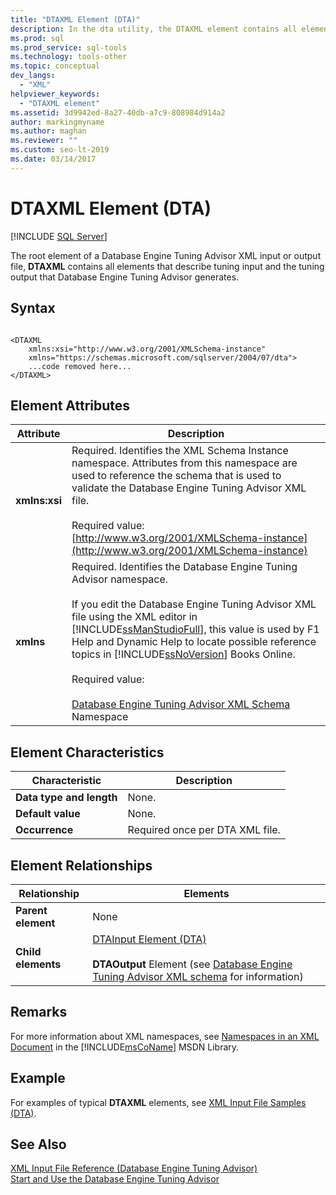 ```yaml
---
title: "DTAXML Element (DTA)"
description: In the dta utility, the DTAXML element contains all elements that describe tuning input and output that the Database Engine Tuning Advisor generates.
ms.prod: sql
ms.prod_service: sql-tools
ms.technology: tools-other
ms.topic: conceptual
dev_langs: 
  - "XML"
helpviewer_keywords: 
  - "DTAXML element"
ms.assetid: 3d9942ed-8a27-40db-a7c9-808984d914a2
author: markingmyname
ms.author: maghan
ms.reviewer: ""
ms.custom: seo-lt-2019
ms.date: 03/14/2017
---
```


# DTAXML Element (DTA)

 [!INCLUDE [SQL Server](../../includes/applies-to-version/sqlserver.md)]

The root element of a Database Engine Tuning Advisor XML input or output file, **DTAXML** contains all elements that describe tuning input and the tuning output that Database Engine Tuning Advisor generates.  
  
## Syntax  
  
```  
  
<DTAXML   
    xmlns:xsi="http://www.w3.org/2001/XMLSchema-instance"   
    xmlns="https://schemas.microsoft.com/sqlserver/2004/07/dta">  
    ...code removed here...  
</DTAXML>  
```  
  
## Element Attributes  
  
|Attribute|Description|  
|---------------|-----------------|  
|**xmlns:xsi**|Required. Identifies the XML Schema Instance namespace. Attributes from this namespace are used to reference the schema that is used to validate the Database Engine Tuning Advisor XML file.<br /><br /> Required value: [http://www.w3.org/2001/XMLSchema-instance](http://www.w3.org/2001/XMLSchema-instance)|  
|**xmlns**|Required. Identifies the Database Engine Tuning Advisor namespace.<br /><br /> If you edit the Database Engine Tuning Advisor XML file using the XML editor in [!INCLUDE[ssManStudioFull](../../includes/ssmanstudiofull-md.md)], this value is used by F1 Help and Dynamic Help to locate possible reference topics in [!INCLUDE[ssNoVersion](../../includes/ssnoversion-md.md)] Books Online.<br /><br /> Required value:<br /><br /> [Database Engine Tuning Advisor XML Schema](https://go.microsoft.com/fwlink/?LinkId=43100) Namespace|  
  
## Element Characteristics  
  
|Characteristic|Description|  
|--------------------|-----------------|  
|**Data type and length**|None.|  
|**Default value**|None.|  
|**Occurrence**|Required once per DTA XML file.|  
  
## Element Relationships  
  
|Relationship|Elements|  
|------------------|--------------|  
|**Parent element**|None|  
|**Child elements**|[DTAInput Element &#40;DTA&#41;](../../tools/dta/dtainput-element-dta.md)<br /><br /> **DTAOutput** Element (see [Database Engine Tuning Advisor XML schema](https://schemas.microsoft.com/sqlserver/) for information)|  
  
## Remarks  
 For more information about XML namespaces, see [Namespaces in an XML Document](https://go.microsoft.com/fwlink/?LinkId=7341) in the [!INCLUDE[msCoName](../../includes/msconame-md.md)] MSDN Library.  
  
## Example  
 For examples of typical **DTAXML** elements, see [XML Input File Samples &#40;DTA&#41;](../../tools/dta/xml-input-file-samples-dta.md).  
  
## See Also  
 [XML Input File Reference &#40;Database Engine Tuning Advisor&#41;](../../tools/dta/xml-input-file-reference-database-engine-tuning-advisor.md)   
 [Start and Use the Database Engine Tuning Advisor](../../relational-databases/performance/start-and-use-the-database-engine-tuning-advisor.md)  
  
  
